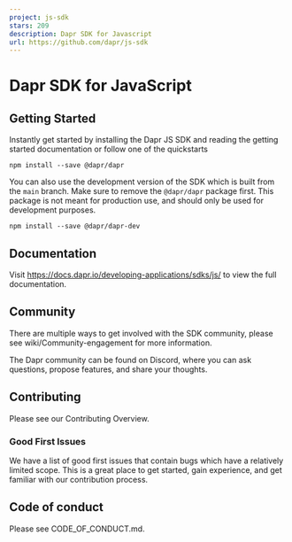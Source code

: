 ```yaml
---
project: js-sdk
stars: 209
description: Dapr SDK for Javascript
url: https://github.com/dapr/js-sdk
---
```


Dapr SDK for JavaScript
=======================

Getting Started
---------------

Instantly get started by installing the Dapr JS SDK and reading the getting started documentation or follow one of the quickstarts

```
npm install --save @dapr/dapr
```

You can also use the development version of the SDK which is built from the `main` branch. Make sure to remove the `@dapr/dapr` package first. This package is not meant for production use, and should only be used for development purposes.

```
npm install --save @dapr/dapr-dev
```

Documentation
-------------

Visit https://docs.dapr.io/developing-applications/sdks/js/ to view the full documentation.

Community
---------

There are multiple ways to get involved with the SDK community, please see wiki/Community-engagement for more information.

The Dapr community can be found on Discord, where you can ask questions, propose features, and share your thoughts.

Contributing
------------

Please see our Contributing Overview.

### Good First Issues

We have a list of good first issues that contain bugs which have a relatively limited scope. This is a great place to get started, gain experience, and get familiar with our contribution process.

Code of conduct
---------------

Please see CODE\_OF\_CONDUCT.md.

